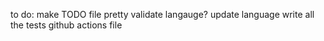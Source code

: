 to do:
    make TODO file pretty
    validate langauge?
    update language
    write all the tests 
    github actions file